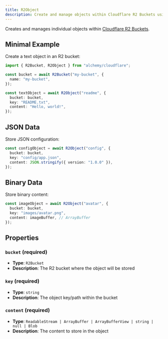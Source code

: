 ```yaml
---
title: R2Object
description: Create and manage objects within Cloudflare R2 Buckets using Alchemy.
---
```


Creates and manages individual objects within [Cloudflare R2 Buckets](https://developers.cloudflare.com/r2/api/workers/workers-api-reference/).

## Minimal Example

Create a text object in an R2 bucket:

```ts
import { R2Bucket, R2Object } from "alchemy/cloudflare";

const bucket = await R2Bucket("my-bucket", {
  name: "my-bucket",
});

const textObject = await R2Object("readme", {
  bucket: bucket,
  key: "README.txt",
  content: "Hello, world!",
});
```

## JSON Data

Store JSON configuration:

```ts
const configObject = await R2Object("config", {
  bucket: bucket,
  key: "config/app.json",
  content: JSON.stringify({ version: "1.0.0" }),
});
```

## Binary Data

Store binary content:

```ts
const imageObject = await R2Object("avatar", {
  bucket: bucket,
  key: "images/avatar.png",
  content: imageBuffer, // ArrayBuffer
});
```

## Properties

### `bucket` (required)
- **Type**: `R2Bucket`
- **Description**: The R2 bucket where the object will be stored

### `key` (required)
- **Type**: `string`
- **Description**: The object key/path within the bucket

### `content` (required)
- **Type**: `ReadableStream | ArrayBuffer | ArrayBufferView | string | null | Blob`
- **Description**: The content to store in the object

